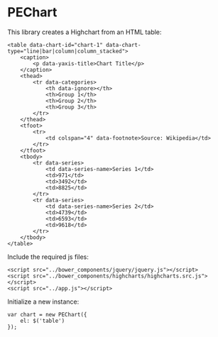 
# PEChart

This library creates a Highchart from an HTML table:

	<table data-chart-id="chart-1" data-chart-type="line|bar|column|column_stacked">
		<caption>
			<p data-yaxis-title>Chart Title</p>
		</caption>
		<thead>
			<tr data-categories>
				<th data-ignore></th>
				<th>Group 1</th>
				<th>Group 2</th>
				<th>Group 3</th>
			</tr>
		</thead>
		<tfoot>
			<tr>
				<td colspan="4" data-footnote>Source: Wikipedia</td>
			</tr>
		</tfoot>
		<tbody>
			<tr data-series>
				<td data-series-name>Series 1</td>
				<td>971</td>
				<td>3492</td>
				<td>8825</td>
			</tr>
			<tr data-series>
				<td data-series-name>Series 2</td>
				<td>4739</td>
				<td>6593</td>
				<td>9618</td>
			</tr>
		</tbody>
	</table>
	
Include the required js files:

	<script src="../bower_components/jquery/jquery.js"></script>
	<script src="../bower_components/highcharts/highcharts.src.js"></script>
	<script src="../app.js"></script>
	
Initialize a new instance:

	var chart = new PEChart({
		el: $('table')
	});



